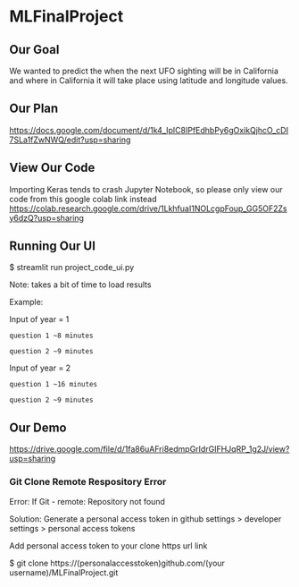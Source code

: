 # MLFinalProject
## Our Goal
We wanted to predict the when the next UFO sighting will be in California and where in California it will take place using latitude and longitude values.

## Our Plan
https://docs.google.com/document/d/1k4_IpIC8IPfEdhbPy6gOxikQjhcO_cDI7SLa1fZwNWQ/edit?usp=sharing

## View Our Code
Importing Keras tends to crash Jupyter Notebook, so please only view our code from this google colab link instead
https://colab.research.google.com/drive/1LkhfuaI1NOLcgpFoup_GG5OF2Zsy6dzQ?usp=sharing

## Running Our UI
$ streamlit run project_code_ui.py

Note: takes a bit of time to load results

Example:

  Input of year = 1
  
    question 1 ~8 minutes
    
    question 2 ~9 minutes
    
  Input of year = 2
  
    question 1 ~16 minutes
    
    question 2 ~9 minutes

## Our Demo
https://drive.google.com/file/d/1fa86uAFri8edmpGrIdrGIFHJqRP_1g2J/view?usp=sharing

### Git Clone Remote Respository Error
Error: If Git - remote: Repository not found

Solution: Generate a personal access token in github settings > developer settings > personal access tokens

Add personal access token to your clone https url link

$ git clone https://(personalaccesstoken)github.com/(your username)/MLFinalProject.git

